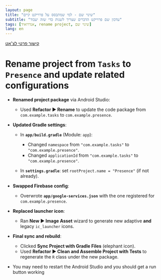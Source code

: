 ```yaml
---
layout: page
title: "שינוי שם - למי שמתבסס על פרוייקט קיים"
subtitle: "עדכון שם פרוייקט הדברים שצריך לשנות כדי שזה יעבוד"
tags: [אנדרואיד, rename project, שינוי שם]
lang: en
---
```


[קישור פרטי לצ'אט](https://chatgpt.com/c/687b787c-603c-800e-9549-e85606b8768e)

# Rename project from `Tasks` to `Presence` and update related configurations

* **Renamed project package** via Android Studio:

  * Used **Refactor ▶ Rename** to update the code package from `com.example.tasks` to `com.example.presence`.

* **Updated Gradle settings**:

  * In **`app/build.gradle`** (Module: `app`):

    * Changed `namespace` from `"com.example.tasks"` to `"com.example.presence"`.
    * Changed `applicationId` from `"com.example.tasks"` to `"com.example.presence"`.
  * In **`settings.gradle`**: set `rootProject.name = "Presence"` (if not already).

* **Swapped Firebase config**:

  * Overwrote **`app/google-services.json`** with the one registered for `com.example.presence`.

* **Replaced launcher icon**:

  * Ran **New ▶ Image Asset** wizard to generate new adaptive **and** legacy `ic_launcher` icons.

* **Final sync and rebuild**:

  * Clicked **Sync Project with Gradle Files** (elephant icon).
  * Used **Refactor ▶ Clean and Assemble Project with Tests** to regenerate the `R` class under the new package.
  
* You may need to restart the Android Studio and you should get a run button working


